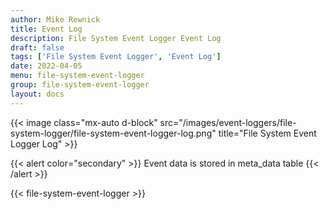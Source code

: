 ```yaml
---
author: Mike Rewnick
title: Event Log
description: File System Event Logger Event Log
draft: false
tags: ['File System Event Logger', 'Event Log']
date: 2022-04-05
menu: file-system-event-logger
group: file-system-event-logger
layout: docs
---
```


{{< image class="mx-auto d-block"  src="/images/event-loggers/file-system-logger/file-system-event-logger-log.png"  title="File System Event Logger Log" >}}

{{< alert color="secondary" >}}
Event data is stored in meta_data table
{{< /alert >}}

{{< file-system-event-logger >}}
